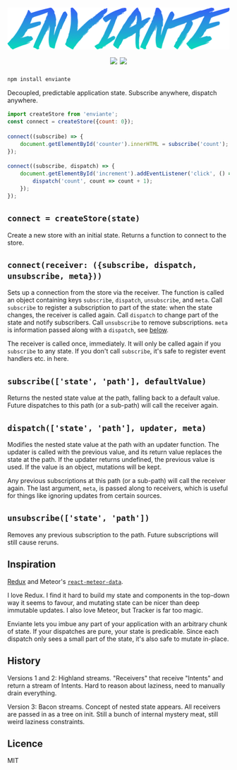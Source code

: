 <h1 align="center">
	<img src="/logo.png" width="600"><br>
	<a href="https://npmjs.org/package/enviante"><img src="https://badge.fury.io/js/enviante.svg"></a>
	<a href="https://travis-ci.org/quarterto/Enviante"><img src="https://travis-ci.org/quarterto/Enviante.svg"></a>
</h1>

```sh
npm install enviante
```

Decoupled, predictable application state. Subscribe anywhere, dispatch anywhere.

```js
import createStore from 'enviante';
const connect = createStore({count: 0});

connect((subscribe) => {
	document.getElementById('counter').innerHTML = subscribe('count');
});

connect((subscribe, dispatch) => {
	document.getElementById('increment').addEventListener('click', () => {		
		dispatch('count', count => count + 1);
	});
});

```

`connect = createStore(state)`
---

Create a new store with an initial state. Returns a function to connect to the store.

`connect(receiver: ({subscribe, dispatch, unsubscribe, meta}))`
---

Sets up a connection from the store via the receiver. The function is called an object containing keys `subscribe`, `dispatch`, `unsubscribe`, and `meta`. Call `subscribe` to register a subscription to part of the state: when the state changes, the receiver is called again. Call `dispatch` to change part of the state and notify subscribers. Call `unsubscribe` to remove subscriptions. `meta` is information passed along with a `dispatch`, see [below](#dispatchstate-path-updater).

The receiver is called once, immediately. It will only be called again if you `subscribe` to any state. If you don't call `subscribe`, it's safe to register event handlers etc. in here.

`subscribe(['state', 'path'], defaultValue)`
---

Returns the nested state value at the path, falling back to a default value. Future dispatches to this path (or a sub-path) will call the receiver again.

`dispatch(['state', 'path'], updater, meta)`
---
Modifies the nested state value at the path with an updater function. The updater is called with the previous value, and its return value replaces the state at the path. If the updater returns undefined, the previous value is used. If the value is an object, mutations will be kept.

Any previous subscriptions at this path (or a sub-path) will call the receiver again. The last argument, `meta`, is passed along to receivers, which is useful for things like ignoring updates from certain sources.

`unsubscribe(['state', 'path'])`
---

Removes any previous subscription to the path. Future subscriptions will still cause reruns.

Inspiration
---

[Redux](https://github.com/react/redux) and Meteor's [`react-meteor-data`](https://atmospherejs.com/meteor/react-meteor-data).

I love Redux. I find it hard to build my state and components in the top-down way it seems to favour, and mutating state can be nicer than deep immutable updates. I also love Meteor, but Tracker is far too magic.

Enviante lets you imbue any part of your application with an arbitrary chunk of state. If your dispatches are pure, your state is predicable. Since each dispatch only sees a small part of the state, it's also safe to mutate in-place.

History
---

Versions 1 and 2: Highland streams. "Receivers" that receive "Intents" and return a stream of Intents. Hard to reason about laziness, need to manually drain everything.

Version 3: Bacon streams. Concept of nested state appears. All receivers are passed in as a tree on init. Still a bunch of internal mystery meat, still weird laziness constraints.

Licence
---
MIT
